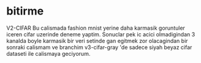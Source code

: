 # bitirme


V2-CIFAR
Bu calismada fashion mnist yerine daha karmasik goruntuler iceren cifar uzerinde
deneme yaptim. Sonuclar pek ic acici olmadigindan 3 kanalda boyle karmasik bir
veri setinde gan egitmek zor olacagindan bir sonraki calismam ve branchim
v3-cifar-gray 'de sadece siyah beyaz cifar dataseti ile calismaya geciyorum.
